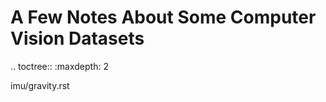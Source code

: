 A Few Notes About Some Computer Vision Datasets
===============================================

.. toctree::
   :maxdepth: 2

   imu/gravity.rst
